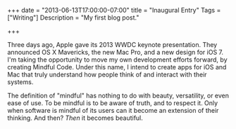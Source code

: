 +++
date = "2013-06-13T17:00:00-07:00"
title = "Inaugural Entry"
Tags = ["Writing"]
Description = "My first blog post."

+++

Three days ago, Apple gave its 2013 WWDC keynote presentation. They announced OS X Mavericks, the new Mac Pro, and a new design for iOS 7. I'm taking the opportunity to move my own development efforts forward, by creating Mindful Code. Under this name, I intend to create apps for iOS and Mac that truly understand how people think of and interact with their systems.

The definition of "mindful" has nothing to do with beauty, versatility, or even ease of use. To be mindful is to be aware of truth, and to respect it. Only when software is mindful of its users can it become an extension of their thinking. And then? *Then* it becomes beautiful.
